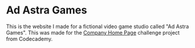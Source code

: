 Ad Astra Games
==============

This is the website I made for a fictional video game studio called "Ad Astra Games". This was made for the [Company Home Page](https://discuss.codecademy.com/t/company-home-page-challenge-project-css-flexbox) challenge project from Codecademy.
